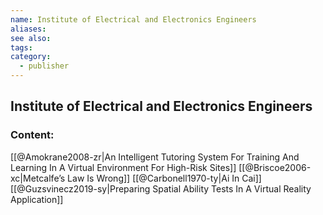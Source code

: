 ```yaml
---
name: Institute of Electrical and Electronics Engineers
aliases:
see also:
tags:
category:
  - publisher
---
```


## Institute of Electrical and Electronics Engineers

### Content:
[[@Amokrane2008-zr|An Intelligent Tutoring System For Training And Learning In A Virtual Environment For High-Risk Sites]]
[[@Briscoe2006-xc|Metcalfe’s Law Is Wrong]]
[[@Carbonell1970-ty|Ai In Cai]]
[[@Guzsvinecz2019-sy|Preparing Spatial Ability Tests In A Virtual Reality Application]]